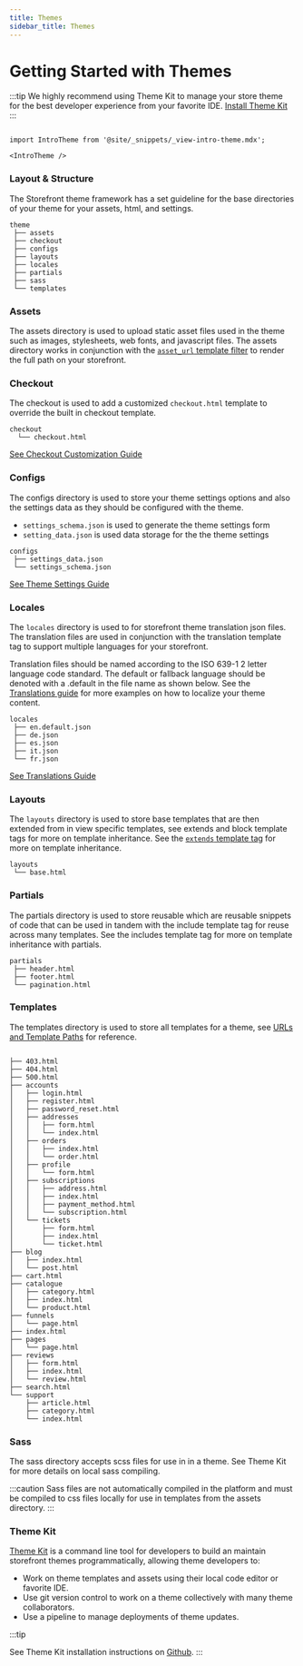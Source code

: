 ```yaml
---
title: Themes
sidebar_title: Themes
---
```

# Getting Started with Themes

:::tip
We highly recommend using Theme Kit to manage your store theme for the best developer experience from your favorite IDE. [Install Theme Kit](https://github.com/29next/theme-kit)
:::

```mdx-code-block

import IntroTheme from '@site/_snippets/_view-intro-theme.mdx';

<IntroTheme />

```

### Layout & Structure
The Storefront theme framework has a set guideline for the base directories of your theme for your assets, html, and settings.

```title="Storefront Theme Structure"
theme
 ├── assets
 ├── checkout
 ├── configs
 ├── layouts
 ├── locales
 ├── partials
 ├── sass
 └── templates
```


### Assets
The assets directory is used to upload static asset files used in the theme such as images, stylesheets, web fonts, and javascript files. The assets directory works in conjunction with the [`asset_url` template filter](/themes/templates/filters.md#asset_url) to render the full path on your storefront.


### Checkout
The checkout is used to add a customized `checkout.html` template to override the built in checkout template.

```title="Checkout Directory"
checkout
  └── checkout.html
```
[See Checkout Customization Guide](/themes/guides/checkout.md)

### Configs
The configs directory is used to store your theme settings options and also the settings data as they should be configured with the theme.

- `settings_schema.json` is used to generate the theme settings form
- `setting_data.json` is used data storage for the the theme settings

```title="Config Directory"
configs
 ├── settings_data.json
 └── settings_schema.json
```
[See Theme Settings Guide](themes/settings.md)

### Locales

The `locales` directory is used to for storefront theme translation json files. The translation files are used in conjunction with the translation template tag to support multiple languages for your storefront.

Translation files should be named according to the ISO 639-1 2 letter language code standard. The default or fallback language should be denoted with a .default in the file name as shown below. See the [Translations guide](themes/translations.md) for more examples on how to localize your theme content.

```title="Locale files example"
locales
 ├── en.default.json
 ├── de.json
 ├── es.json
 ├── it.json
 └── fr.json
```
[See Translations Guide](themes/translations.md)

### Layouts
The `layouts` directory is used to store base templates that are then extended from in view specific templates, see extends and block template tags for more on template inheritance. See the [`extends` template tag](themes/templates/tags.md#extends-block) for more on template inheritance.

```title="Layouts directory example"
layouts
 └── base.html
```

### Partials
The partials directory is used to store reusable which are reusable snippets of code that can be used in tandem with the include template tag for reuse across many templates. See the includes template tag for more on template inheritance with partials.

```title="Partials directory example"
partials
 ├── header.html
 ├── footer.html
 └── pagination.html
```

### Templates
The templates directory is used to store all templates for a theme, see [URLs and Template Paths](themes/templates/urls-and-template-paths.md) for reference.

```title="Templates directory example"

├── 403.html
├── 404.html
├── 500.html
├── accounts
│   ├── login.html
│   ├── register.html
│   ├── password_reset.html
│   ├── addresses
│   │   ├── form.html
│   │   └── index.html
│   ├── orders
│   │   ├── index.html
│   │   └── order.html
│   ├── profile
│   │   └── form.html
│   ├── subscriptions
│   │   ├── address.html
│   │   ├── index.html
│   │   ├── payment_method.html
│   │   └── subscription.html
│   └── tickets
│       ├── form.html
│       ├── index.html
│       └── ticket.html
├── blog
│   ├── index.html
│   └── post.html
├── cart.html
├── catalogue
│   ├── category.html
│   ├── index.html
│   └── product.html
├── funnels
│   └── page.html
├── index.html
├── pages
│   └── page.html
├── reviews
│   ├── form.html
│   ├── index.html
│   └── review.html
├── search.html
└── support
    ├── article.html
    ├── category.html
    └── index.html
```

### Sass

The sass directory accepts scss files for use in in a theme. See Theme Kit for more details on local sass compiling.

:::caution
Sass files are not automatically compiled in the platform and must be compiled to css files locally for use in templates from the assets directory.
:::

### Theme Kit

[Theme Kit](https://github.com/29next/theme-kit) is a command line tool for developers to build an maintain storefront themes programmatically, allowing theme developers to:

- Work on theme templates and assets using their local code editor or favorite IDE.
- Use git version control to work on a theme collectively with many theme collaborators.
- Use a pipeline to manage deployments of theme updates.


:::tip

See Theme Kit installation instructions on [Github](https://github.com/29next/theme-kit).
:::
